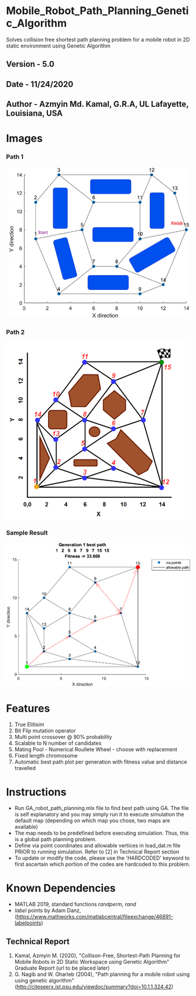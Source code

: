 # Mobile_Robot_Path_Planning_Genetic_Algorithm
Solves collision free shortest path planning problem for a mobile robot in 2D static environment using Genetic Algorithm

## Version - 5.0
## Date - 11/24/2020
## Author - Azmyin Md. Kamal, G.R.A, UL Lafayette, Louisiana, USA

# Images
### Path 1
![](image/map1.png)
### Path 2
![](image/map2.PNG)
### Sample Result
![](image/result_map_2.png)

# Features
1. True Elitisim
2. Bit Flip mutation operator
3. Multi point crossover @ 90% probability
4. Scalable to N number of candidates
5. Mating Pool - Numerical Roullete Wheel - choose with replacement
5. Fixed length chromosome
6. Automatic best path plot per generation with fitness value and distance travelled

# Instructions
* Run GA_robot_path_planning.mlx file to find best path using GA. The file is self explanatory and you may simply run it to execute simulation the default map (depending on which map you chose, two maps are available)
* The map needs to be predefined before executing simulation. Thus, this is a global path planning problem.
* Define via point coordinates and allowable vertices in load_dat.m file PRIOR to running simulation. Refer to [2] in Technical Report section
* To update or modify the code, please use the 'HARDCODED' keyword to first ascertain which portion of the codes are hardcoded to this problem.

# Known Dependencies
* MATLAB 2019, standard functions *randperm, rand*
* *label* points by Adam Danz, (https://www.mathworks.com/matlabcentral/fileexchange/46891-labelpoints)

## Technical Report
1. Kamal, Azmyin M. (2020), "Collison-Free, Shortest-Path Planning for Mobile Robots in 2D Static Workspace using Genetic Algorithm" Graduate Report (url to be placed later)
2. G. Nagib and W. Gharleb (2004), "Path planning for a mobile robot using using genetic algorithm" (http://citeseerx.ist.psu.edu/viewdoc/summary?doi=10.1.1.324.42)
